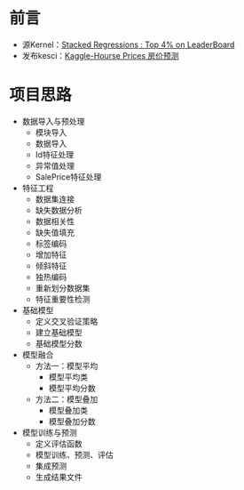 # 前言
- 源Kernel：[Stacked Regressions : Top 4% on LeaderBoard](https://www.kaggle.com/serigne/stacked-regressions-top-4-on-leaderboard)  
- 发布kesci：[Kaggle-Hourse Prices 房价预测](https://www.kesci.com/home/project/5bcdd2d7faf8fe0010b9e79b)
# 项目思路
- 数据导入与预处理
	- 模块导入
	- 数据导入
	- Id特征处理
	- 异常值处理
	- SalePrice特征处理
- 特征工程
	- 数据集连接
	- 缺失数据分析
	- 数据相关性
	- 缺失值填充
	- 标签编码
	- 增加特征
	- 倾斜特征
	- 独热编码
	- 重新划分数据集
	- 特征重要性检测
- 基础模型
	- 定义交叉验证策略
	- 建立基础模型
	- 基础模型分数
- 模型融合
	- 方法一：模型平均
		- 模型平均类
		- 模型平均分数
	- 方法二：模型叠加
		- 模型叠加类
		- 模型叠加分数
- 模型训练与预测
	- 定义评估函数
	- 模型训练、预测、评估
	- 集成预测
	- 生成结果文件
